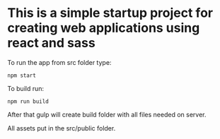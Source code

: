 # This is a simple startup project for creating web applications using react and sass

To run the app from src folder type:
```
npm start
```

To build run:
```
npm run build
```

After that gulp will create build folder with all files needed on server.

All assets put in the src/public folder.